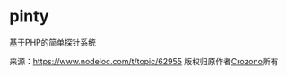 # pinty
基于PHP的简单探针系统

来源：https://www.nodeloc.com/t/topic/62955
版权归原作者[Crozono](https://www.nodeloc.com/u/synastie)所有
